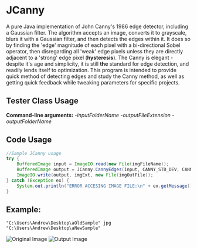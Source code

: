 # JCanny
A pure Java implementation of John Canny's 1986 edge detector, including a Gaussian filter. The algorithm accepts an image, converts it to grayscale, blurs it with a Gaussian filter, and then detects the edges within it. It does so by finding the 'edge' magnitude of each pixel with a bi-directional Sobel operator, then disregarding all 'weak' edge pixels unless they are directly adjacent to a 'strong' edge pixel (**hysteresis**). The Canny is elegant - despite it's age and simplicity, it is still **the** standard for edge detection, and readily lends itself to optimization. This program is intended to provide quick method of detecting edges and study the Canny method, as well as getting quick feedback while tweaking parameters for specific projects.

## Tester Class Usage
**Command-line arguments:** *-inputFolderName* *-outputFileExtension* *-outputFolderName*

## Code Usage
```java
//Sample JCanny usage
try {
    BufferedImage input = ImageIO.read(new File(imgFileName));
    BufferedImage output = JCanny.CannyEdges(input, CANNY_STD_DEV, CANNY_THRESHOLD_RATIO);
    ImageIO.write(output, imgExt, new File(imgOutFile));
} catch (Exception ex) {
    System.out.println("ERROR ACCESING IMAGE FILE:\n" + ex.getMessage());
}
```

## Example:
```
"C:\Users\Andrew\Desktop\aOldSample" jpg "C:\Users\Andrew\Desktop\aNewSample"
```
![Original Image](https://github.com/rstreet85/JCanny/blob/master/test/test1.png)
![Output Image](https://github.com/rstreet85/JCanny/blob/master/test/test1_canny.png)

